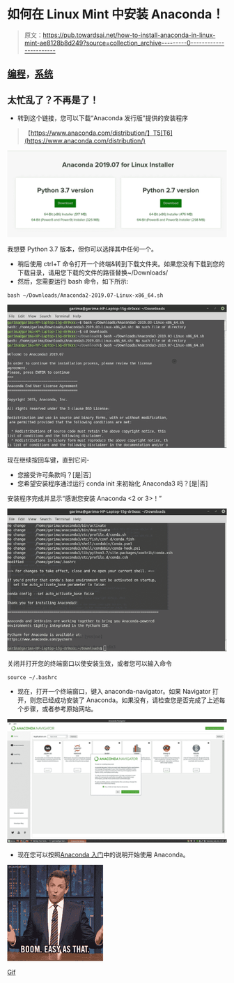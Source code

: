 # 如何在 Linux Mint 中安装 Anaconda！

> 原文：<https://pub.towardsai.net/how-to-install-anaconda-in-linux-mint-ae8128b8d249?source=collection_archive---------0----------------------->

## [编程](https://towardsai.net/p/category/programming)，[系统](https://towardsai.net/p/category/systems)

## 太忙乱了？不再是了！

*   转到这个链接，您可以下载“Anaconda 发行版”提供的安装程序

> 【https://www.anaconda.com/distribution/】T5[T6](https://www.anaconda.com/distribution/)

![](img/3855a8f697a51fcb9d32831e311d0264.png)

我想要 Python 3.7 版本，但你可以选择其中任何一个。

*   稍后使用 ctrl+T 命令打开一个终端&转到下载文件夹。如果您没有下载到您的下载目录，请用您下载的文件的路径替换~/Downloads/
*   然后，您需要运行 bash 命令，如下所示:

```
bash ~/Downloads/Anaconda2-2019.07-Linux-x86_64.sh
```

![](img/d0c5d05b45973f2985455c6df99f19a3.png)

现在继续按回车键，直到它问-

*   您接受许可条款吗？[是|否]
*   您希望安装程序通过运行 conda init 来初始化 Anaconda3
    吗？[是|否]

安装程序完成并显示“感谢您安装 Anaconda <2 or 3>！”

![](img/70c73180567a20837011b20ecd1e8bb4.png)

关闭并打开您的终端窗口以使安装生效，或者您可以输入命令

```
source ~/.bashrc
```

*   现在，打开一个终端窗口，键入 anaconda-navigator。如果 Navigator 打开，则您已经成功安装了 Anaconda。如果没有，请检查您是否完成了上述每个步骤，或者参考原始网站。

![](img/e3687e0006fa8aa28f5ada417754e03e.png)

*   现在您可以按照[Anaconda 入门](https://docs.anaconda.com/anaconda/user-guide/getting-started/)中的说明开始使用 Anaconda。

![](img/e2200517cb9b84fca3ec0f8ef8d3397a.png)

[Gif](https://media.tenor.com/images/8fbe862dbf870e0ef2ba6c7e91df28de/tenor.gif)